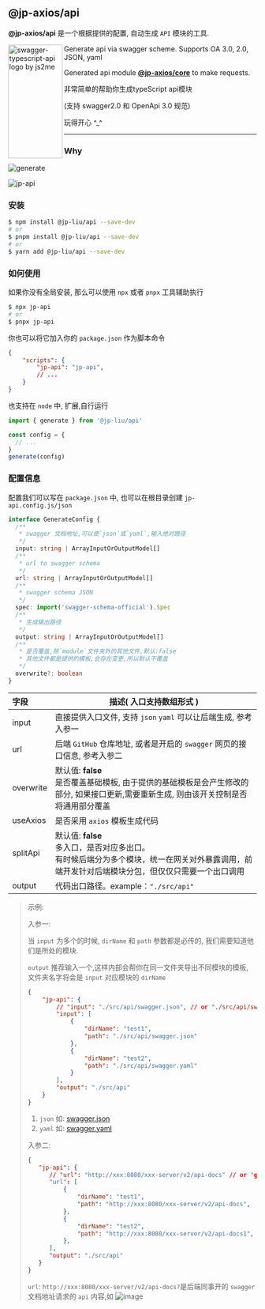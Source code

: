 ## @jp-axios/api

**@jp-axios/api** 是一个根据提供的配置, 自动生成 `API` 模块的工具.

<img src="https://cdn.jsdelivr.net/gh/sudongyuer/image-bed@master/20220225/api-logo.2n9m692p1i80.webp" align="left"
     title="swagger-typescript-api logo by js2me" width="110" height="230">
Generate api via swagger scheme.
Supports OA 3.0, 2.0, JSON, yaml

Generated api module [**@jp-axios/core**](https://github.com/jp-liu/jp-axios/tree/main/packages/core) to make requests.

非常简单的帮助你生成typeScript api模块

(支持 swagger2.0 和 OpenApi 3.0 规范)

玩得开心 ^_^


---

### Why

![generate](https://user-images.githubusercontent.com/79979500/161927613-3a0cc0f6-d67b-40c9-882f-63e0f330f76e.jpg)

![jp-api](https://user-images.githubusercontent.com/79979500/161933386-04ad663e-843f-4ea5-a187-734890705195.gif)



### 安装

```bash
$ npm install @jp-liu/api --save-dev
# or
$ pnpm install @jp-liu/api --save-dev
# or
$ yarn add @jp-liu/api --save-dev
```



### 如何使用

如果你没有全局安装, 那么可以使用 `npx` 或者 `pnpx` 工具辅助执行

```bash
$ npx jp-api
# or
$ pnpx jp-api
```

你也可以将它加入你的 `package.json` 作为脚本命令

```json
{
    "scripts": {
        "jp-api": "jp-api",
        // ...
    }
}
```

也支持在 `node` 中, 扩展,自行运行

```ts
import { generate } from '@jp-liu/api'

const config = {
  // ...
}
generate(config)
```



### 配置信息

配置我们可以写在 `package.json` 中, 也可以在根目录创建 `jp-api.config.js/json`

```ts
interface GenerateConfig {
  /**
   * swagger 文档地址,可以使`json`或`yaml`,输入绝对路径
   */
  input: string | ArrayInputOrOutputModel[]
  /**
   * url to swagger schema
   */
  url: string | ArrayInputOrOutputModel[]
  /**
   * swagger schema JSON
   */
  spec: import('swagger-schema-official').Spec
  /**
   * 生成输出路径
   */
  output: string | ArrayInputOrOutputModel[]
  /**
   * 是否覆盖,除`module`文件夹外的其他文件,默认:false
   * 其他文件都是提供的模板,会存在变更,所以默认不覆盖
   */
  overwrite?: boolean
}
```

| 字段      | 描述( 入口支持数组形式 )                                     |
| :-------- | ------------------------------------------------------------ |
| input     | 直接提供入口文件, 支持 `json` `yaml` 可以让后端生成, 参考入参一 |
| url       | 后端 `GitHub` 仓库地址, 或者是开启的 `swagger` 网页的接口信息, 参考入参二 |
| overwrite | 默认值: **false**  <br />是否覆盖基础模板, 由于提供的基础模板是会产生修改的部分, 如果接口更新,需要重新生成, 则由该开关控制是否将通用部分覆盖 |
| useAxios  | 是否采用 `axios` 模板生成代码                                |
| splitApi  | 默认值: **false**<br />多入口，是否对应多出口。<br />有时候后端分为多个模块，统一在网关对外暴露调用，前端开发针对后端模块分包，但仅仅只需要一个出口调用 |
| output    | 代码出口路径。example：`"./src/api"`                         |

> 示例:
>
> 入参一:
>
> 当 `input` 为多个的时候, `dirName` 和 `path` 参数都是必传的, 我们需要知道他们是所处的模块.
>
> `output` 推荐输入一个,这样内部会帮你在同一文件夹导出不同模块的模板, 文件夹名字将会是 `input` 对应模块的 `dirName`
>
> ```json
> {
>     "jp-api": {
>         // "input": "./src/api/swagger.json", // or "./src/api/swagger.yaml"
>         "input": [
>             {
>                 "dirName": "test1",
>                 "path": "./src/api/swagger.json"
>             },
>             {
>                 "dirName": "test2",
>                 "path": "./src/api/swagger.yaml"
>             }
>         ],
>         "output": "./src/api"
>     }
> }
> ```
>
> 1. `json` 如: [swagger.json](https://github.com/jp-liu/jp-axios/blob/main/packages/api/src/test/swagger.json)
> 2. `yaml` 如: [swagger.yaml](https://github.com/jp-liu/jp-axios/blob/main/packages/api/src/test/swagger.yaml)
>
> 入参二:
> 
> ```json
> {
>    "jp-api": {
>       // "url": "http://xxx:8080/xxx-server/v2/api-docs" // or 'git'
>       "url": [
>           {
>               "dirName": "test1",
>               "path": "http://xxx:8080/xxx-server/v2/api-docs",
>           },
>           {
>               "dirName": "test2",
>               "path": "http://xxx:8080/xxx-server/v2/api-docs1",
>           },
>       ],
>       "output": "./src/api"
>    }
> }
> ```
>
> `url`: `http://xxx:8080/xxx-server/v2/api-docs?`是后端同事开的 `swagger` 文档地址请求的 `api` 内容,如
> ![image](https://user-images.githubusercontent.com/79979500/161214860-4a593702-92fd-4325-837c-44aca2321a62.png)
